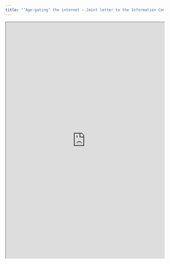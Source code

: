 ```yaml
---
title: "‘Age-gating’ the internet – Joint letter to the Information Commissioner’s Office"
---
```




<iframe height="750" width="100%" src="https://ewelton.github.io/ktest/wiki.html#%E2%80%98Age-gating%E2%80%99%20the%20internet%20%E2%80%93%20Joint%20letter%20to%20the%20Information%20Commissioner%E2%80%99s%20Office"></iframe>
